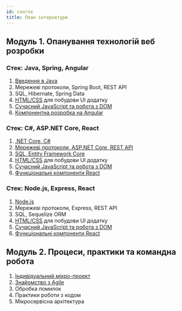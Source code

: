 ```yaml
---
id: course
title: План інтернатури
---
```


## Модуль 1. Опанування технологій веб розробки

### Стек: Java, Spring, Angular

1. [Введення в Java](java/README.md)
2. Мережеві протоколи, Spring Boot, REST API
3. SQL, Hibernate, Spring Data
4. [HTML/CSS](html-css/README.md) для побудови UI додатку
5. [Сучасний JavaScript та робота з DOM](javascript/README.md)
6. [Компонентна розробка на Angular](angular/README.md)

### Стек: C#, ASP.NET Core, React

1. [.NET Core, C#](csharp/README.md)
2. [Мережеві протоколи, ASP.NET Core, REST API](aspnet-core/README.md)
3. [SQL, Entity Framework Core](ef-core/README.md)
4. [HTML/CSS](html-css/README.md) для побудови UI додатку
5. [Сучасний JavaScript та робота з DOM](javascript/README.md)
6. [Функціональні компоненти React](react/README.md)

### Стек: Node.js, Express, React

1. [Node.js](node/README.md)
2. Мережеві протоколи, Express, REST API
3. SQL, Sequelize ORM
4. [HTML/CSS](html-css/README.md) для побудови UI додатку
5. [Сучасний JavaScript та робота з DOM](javascript/README.md)
6. [Функціональні компоненти React](react/README.md)

## Модуль 2. Процеси, практики та командна робота

1. [Індивідуальний мікро-проект](micro-project/README.md)
2. [Знайомство з Agile](agile/README.md)
3. Обробка помилок
4. Практики роботи з кодом
5. Мікросервісна архітектура
